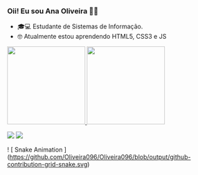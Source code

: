 ### Oii! Eu sou Ana Oliveira 🤗😊

- 🎓💻 Estudante de Sistemas de Informação.
- 🤓 Atualmente estou aprendendo HTML5, CSS3 e JS


 <div>
  <a href="https://github.com/Oliveira096">
  <img height="180em" src="https://github-readme-stats.vercel.app/api?username=Oliveira096&show_icons=true&theme=cobalt&include_all_commits=true&count_private=true"/>
  <img height="180em" src="https://github-readme-stats.vercel.app/api/top-langs/?username=Oliveira096&layout=compact&langs_count=7&theme=cobalt"/>
</div>

<div>

<a href="https://www.linkedin.com/in/ana-oliveira-455860211" target="_blank"><img src="https://img.shields.io/badge/-LinkedIn-%230077B5?style=for-the-badge&logo=linkedin&logoColor=white" target="_blank"></a> 
<a href = "mailto:Oliveiraaninha096@gmail.com"><img src="https://img.shields.io/badge/-Gmail-%23333?style=for-the-badge&logo=gmail&logoColor=blue" target="_blank"></a>

! [ Snake Animation ] (https://github.com/Oliveira096/Oliveira096/blob/output/github-contribution-grid-snake.svg)
   
 </div>


